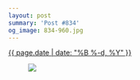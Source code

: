 ```yaml
---
layout: post
summary: 'Post #834'
og_image: 834-960.jpg
---
```


<div class="post">
 <time>
  <a href="/834">
   {{ page.date | date: "%B %-d, %Y" }}
  </a>
 </time>
 <a href="/834">
  <figure data-taken="5/26/2019">
   <img sizes="(min-width: 700px) 50vw, calc(100vw - 2rem)" src="{{ site.assets_url }}/834-480.jpg" srcset="{{ site.assets_url }}/834-240.jpg 240w, {{ site.assets_url }}/834-480.jpg 480w, {{ site.assets_url }}/834-720.jpg 720w, {{ site.assets_url }}/834-960.jpg 960w"/>
  </figure>
 </a>
</div>
